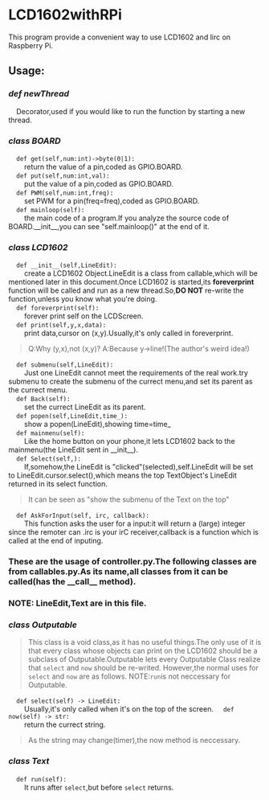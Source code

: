 # LCD1602withRPi
 This program provide a convenient way to use LCD1602 and lirc on Raspberry Pi.
## Usage:
### ___def newThread___
&nbsp;&nbsp;&nbsp;&nbsp;Decorator,used if you would like to run the function by starting a new thread.
### ___class BOARD___  
&nbsp;&nbsp;&nbsp;&nbsp;`def get(self,num:int)->byte(0|1):`  
&nbsp;&nbsp;&nbsp;&nbsp;&nbsp;&nbsp;&nbsp;&nbsp;return the value of a pin,coded as GPIO.BOARD.  
&nbsp;&nbsp;&nbsp;&nbsp;`def put(self,num:int,val):`    
&nbsp;&nbsp;&nbsp;&nbsp;&nbsp;&nbsp;&nbsp;&nbsp;put the value of a pin,coded as GPIO.BOARD.  
&nbsp;&nbsp;&nbsp;&nbsp;`def PWM(self,num:int,freq):`    
&nbsp;&nbsp;&nbsp;&nbsp;&nbsp;&nbsp;&nbsp;&nbsp;set PWM for a pin(freq=freq),coded as GPIO.BOARD.  
&nbsp;&nbsp;&nbsp;&nbsp;`def mainloop(self):`    
&nbsp;&nbsp;&nbsp;&nbsp;&nbsp;&nbsp;&nbsp;&nbsp;the main code of a program.If you analyze the source code of BOARD.\_\_init\_\_,you can see "self.mainloop()" at the end of it.  
  
  
### ___class LCD1602___
&nbsp;&nbsp;&nbsp;&nbsp;`def __init__(self,LineEdit):`    
&nbsp;&nbsp;&nbsp;&nbsp;&nbsp;&nbsp;&nbsp;&nbsp;create a LCD1602 Object.LineEdit is a class from callable,which will be mentioned later in this document.Once LCD1602 is started,its __foreverprint__ function will be called and run as a new thread.So,__DO NOT__ re-write the function,unless you know what you're doing.  
&nbsp;&nbsp;&nbsp;&nbsp;`def foreverprint(self):`    
&nbsp;&nbsp;&nbsp;&nbsp;&nbsp;&nbsp;&nbsp;&nbsp;forever print self on the LCDScreen.  
&nbsp;&nbsp;&nbsp;&nbsp;`def print(self,y,x,data):`    
&nbsp;&nbsp;&nbsp;&nbsp;&nbsp;&nbsp;&nbsp;&nbsp;print data,cursor on (x,y).Usually,it's only called in foreverprint.  

> Q:Why (y,x),not (x,y)? A:Because y->line!(The author's weird idea!)   

&nbsp;&nbsp;&nbsp;&nbsp;`def submenu(self,LineEdit):`    
&nbsp;&nbsp;&nbsp;&nbsp;&nbsp;&nbsp;&nbsp;&nbsp;Just one LineEdit cannot meet the requirements of the real work.try submenu to create the submenu of the currect menu,and set its parent as the currect menu.    
&nbsp;&nbsp;&nbsp;&nbsp;`def Back(self):`    
&nbsp;&nbsp;&nbsp;&nbsp;&nbsp;&nbsp;&nbsp;&nbsp;set the currect LineEdit as its parent.  
&nbsp;&nbsp;&nbsp;&nbsp;`def popen(self,LineEdit,time_):`    
&nbsp;&nbsp;&nbsp;&nbsp;&nbsp;&nbsp;&nbsp;&nbsp;show a popen(LineEdit),showing time=time_  
&nbsp;&nbsp;&nbsp;&nbsp;`def mainmenu(self):`    
&nbsp;&nbsp;&nbsp;&nbsp;&nbsp;&nbsp;&nbsp;&nbsp;Like the home button on your phone,it lets LCD1602 back to the mainmenu(the LineEdit sent in \_\_init\_\_).  
&nbsp;&nbsp;&nbsp;&nbsp;`def Select(self,):`    
&nbsp;&nbsp;&nbsp;&nbsp;&nbsp;&nbsp;&nbsp;&nbsp;If,somehow,the LineEdit is "clicked"(selected),self.LineEdit will be set to LineEdit.cursor.select(),which means the top TextObject's LineEdit returned in its select function.  

> It can be seen as "show the submenu of the Text on the top"     

&nbsp;&nbsp;&nbsp;&nbsp;`def AskForInput(self, irc, callback):`    
&nbsp;&nbsp;&nbsp;&nbsp;&nbsp;&nbsp;&nbsp;&nbsp;This function asks the user for a input:it will return a (large) integer since the remoter can .irc is your irC receiver,callback is a function which is called at the end of inputing.  
### These are the usage of controller.py.The following classes are from callables.py.As its name,all classes from it can be called(has the \_\_call\_\_ method).
### NOTE: LineEdit,Text are in this file.

### ___class Outputable___
> This class is a void class,as it has no useful things.The only use of it is that every class whose objects can print on the LCD1602 should be a subclass of Outputable.Outputable lets every Outputable Class realize that `select` and `now` should be re-writed.
> However,the normal uses for `select` and `now` are as follows.
> NOTE:`run`is not neccessary for Outputable.

&nbsp;&nbsp;&nbsp;&nbsp;`def select(self) -> LineEdit:`    
&nbsp;&nbsp;&nbsp;&nbsp;&nbsp;&nbsp;&nbsp;&nbsp;Usually,it's only called when it's on the top of the screen.
&nbsp;&nbsp;&nbsp;&nbsp;`def now(self) -> str:`    
&nbsp;&nbsp;&nbsp;&nbsp;&nbsp;&nbsp;&nbsp;&nbsp;return the currect string.
> As the string may change(timer),the now method is neccessary.

### ___class Text___
&nbsp;&nbsp;&nbsp;&nbsp;`def run(self):`    
&nbsp;&nbsp;&nbsp;&nbsp;&nbsp;&nbsp;&nbsp;&nbsp;It runs after `select`,but before `select` returns.
